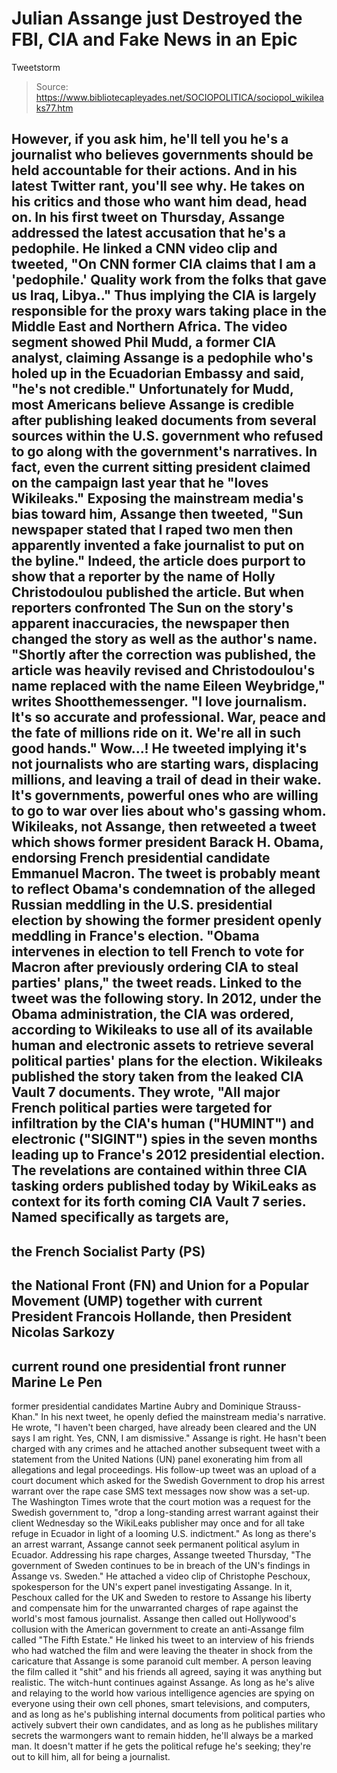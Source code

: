 # Julian Assange just Destroyed the FBI, CIA and Fake News in an Epic 
Tweetstorm

> Source: https://www.bibliotecapleyades.net/SOCIOPOLITICA/sociopol_wikileaks77.htm

However, if you
ask him, he'll tell you he's a journalist who
believes governments should be held accountable for their
actions. And in his latest Twitter rant,
you'll see why.
He takes on his
critics and those who want him dead, head on.
In his first
tweet on Thursday, Assange addressed the latest accusation that
he's a pedophile.
He linked a
CNN video clip and tweeted,
"On CNN
former CIA claims that I am a 'pedophile.' Quality work from
the folks that gave us Iraq, Libya.."
Thus implying
the CIA is largely responsible for the proxy wars taking place
in the Middle East and Northern Africa.
The video
segment showed Phil Mudd, a former CIA analyst, claiming Assange
is a pedophile who's holed up in the Ecuadorian Embassy and
said, "he's not credible."
Unfortunately
for Mudd, most Americans believe Assange is credible after
publishing leaked documents from several sources within the U.S.
government who refused to go along with the government's
narratives.
In fact, even the current sitting president claimed
on the campaign last year that he "loves Wikileaks."
Exposing the
mainstream media's bias toward him, Assange then tweeted,
"Sun
newspaper stated that I raped two men then apparently
invented a fake journalist to put on the byline."
Indeed, the
article does purport to show that a reporter by the name of
Holly Christodoulou published the article.
But when
reporters confronted The Sun on the story's apparent
inaccuracies, the newspaper then changed the story as well as
the author's name.
"Shortly
after the correction was published, the article was heavily
revised and Christodoulou's name replaced with the name
Eileen Weybridge," writes
Shootthemessenger.
"I love
journalism. It's so accurate and professional. War,
peace and the fate of millions ride on it. We're all in
such good hands."
Wow...! He
tweeted implying it's not journalists who are starting wars,
displacing millions, and leaving a trail of dead in their wake.
It's
governments, powerful ones who are willing to go to war over
lies about who's gassing whom.
Wikileaks, not
Assange, then retweeted a tweet which shows former president
Barack H. Obama, endorsing French presidential candidate
Emmanuel Macron.
The tweet is
probably meant to reflect Obama's condemnation of the alleged
Russian meddling in the U.S. presidential election by showing
the former president openly meddling in France's election.
"Obama
intervenes in election to tell French to vote for Macron
after previously ordering CIA to steal parties' plans," the
tweet reads.
Linked to the
tweet was the following story.
In 2012, under
the Obama administration, the CIA was ordered, according to
Wikileaks to use all of its available human and electronic
assets to retrieve several political parties' plans for the
election.
Wikileaks
published the story taken from the leaked
CIA Vault 7 documents.
They wrote,
"All major
French political parties were targeted for infiltration by
the CIA's human ("HUMINT") and electronic ("SIGINT") spies
in the seven months leading up to France's 2012 presidential
election.
The
revelations are contained within three CIA tasking orders
published today by WikiLeaks as context for its forth coming
CIA Vault 7 series.
Named
specifically as targets are,
-
the
French Socialist Party (PS)
-
the
National Front (FN) and Union for a Popular Movement
(UMP) together with current President Francois
Hollande, then President Nicolas Sarkozy
-
current round one presidential front runner Marine
Le Pen
-
former presidential candidates Martine Aubry and
Dominique Strauss-Khan."
In his next
tweet, he openly defied the mainstream media's narrative.
He wrote,
"I
haven't been charged, have already been cleared and the
UN says I am right. Yes, CNN, I am dismissive."
Assange
is right.
He
hasn't been charged with any crimes and he attached
another subsequent tweet with a statement from the United
Nations (UN)
panel exonerating him from all allegations and legal
proceedings.
His
follow-up tweet was an upload of a court document which
asked for the Swedish Government to drop his arrest
warrant over the rape case SMS text messages now show
was a set-up.
The Washington Times
wrote that the court motion was a request for the
Swedish government to,
"drop a long-standing arrest warrant against their
client Wednesday so the WikiLeaks publisher may once
and for all take refuge in Ecuador in light of a
looming U.S. indictment."
As long
as there's an arrest warrant, Assange cannot seek
permanent political asylum in Ecuador.
Addressing his rape charges, Assange tweeted Thursday,
"The government of Sweden continues to be in breach
of the UN's findings in Assange vs. Sweden."
He
attached a video clip of Christophe Peschoux,
spokesperson for the UN's expert panel investigating
Assange.
In it,
Peschoux called for the UK and Sweden to restore to
Assange his liberty and compensate him for the
unwarranted charges of rape against the world's most
famous journalist.
Assange
then called out Hollywood's collusion with the American
government to create an anti-Assange film called "The
Fifth Estate."
He
linked his tweet to an interview of his friends who had
watched the film and were leaving the theater in shock
from the caricature that Assange is some paranoid cult
member.
A
person leaving the film called it "shit" and his friends
all agreed, saying it was anything but realistic.
The
witch-hunt continues against Assange.
As long
as he's alive and relaying to the world how various
intelligence agencies are spying on everyone using their
own cell phones, smart televisions, and computers, and
as long as he's publishing internal documents from
political parties who actively subvert their own
candidates, and as long as he publishes military secrets
the warmongers want to remain hidden, he'll always be a
marked man.
It
doesn't matter if he gets the political refuge he's
seeking; they're out to kill him, all for being a
journalist.
